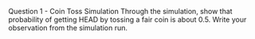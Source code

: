 Question 1 - Coin Toss Simulation
Through the simulation, show that probability of getting HEAD by tossing a fair coin is about 0.5. Write your observation from the simulation run.
